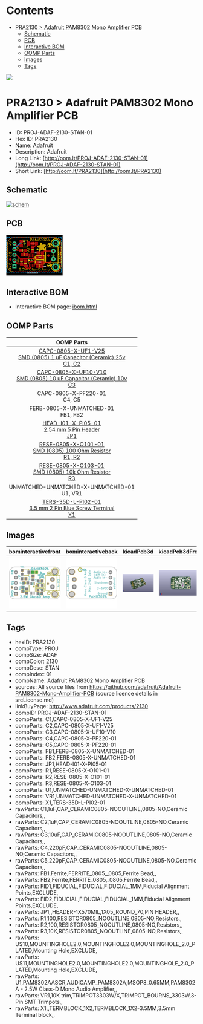 



Contents
========

* [PRA2130 > Adafruit PAM8302 Mono Amplifier PCB](#pra2130--adafruit-pam8302-mono-amplifier-pcb)
	* [Schematic](#schematic)
	* [PCB](#pcb)
	* [Interactive BOM](#interactive-bom)
	* [OOMP Parts](#oomp-parts)
	* [Images](#images)
	* [Tags](#tags)
  
![][im]
# PRA2130 > Adafruit PAM8302 Mono Amplifier PCB

- ID: PROJ-ADAF-2130-STAN-01
- Hex ID: PRA2130
- Name: Adafruit
- Description: Adafruit
- Long Link: [http://oom.lt/PROJ-ADAF-2130-STAN-01](http://oom.lt/PROJ-ADAF-2130-STAN-01)
- Short Link: [http://oom.lt/PRA2130](http://oom.lt/PRA2130)

## Schematic
  
[![schem](eagleSchemImage.png)](eagleSchemImage.png)
## PCB
  
[![pcb](eagleImage.png)](eagleImage.png)
## Interactive BOM

- Interactive BOM page: [ibom.html](https://htmlpreview.github.io/?https://github.com/oomlout/oomlout_OOMP_projects/blob/main/PROJ-ADAF-2130-STAN-01/kicad/bom/ibom.html)

## OOMP Parts
  

|OOMP Parts|
| :---: |
|[CAPC-0805-X-UF1-V25<br> SMD (0805) 1 uF Capacitor (Ceramic) 25v<br> C1, C2](https://github.com/oomlout/oomlout_OOMP_parts/tree/main/CAPC-0805-X-UF1-V25/)|
|[CAPC-0805-X-UF10-V10<br> SMD (0805) 10 uF Capacitor (Ceramic) 10v<br> C3](https://github.com/oomlout/oomlout_OOMP_parts/tree/main/CAPC-0805-X-UF10-V10/)|
|CAPC-0805-X-PF220-01<BR>C4, C5|
|FERB-0805-X-UNMATCHED-01<BR>FB1, FB2|
|[HEAD-I01-X-PI05-01<br> 2.54 mm 5 Pin Header<br> JP1](https://github.com/oomlout/oomlout_OOMP_parts/tree/main/HEAD-I01-X-PI05-01/)|
|[RESE-0805-X-O101-01<br> SMD (0805) 100 Ohm Resistor<br> R1, R2](https://github.com/oomlout/oomlout_OOMP_parts/tree/main/RESE-0805-X-O101-01/)|
|[RESE-0805-X-O103-01<br> SMD (0805) 10k Ohm Resistor<br> R3](https://github.com/oomlout/oomlout_OOMP_parts/tree/main/RESE-0805-X-O103-01/)|
|UNMATCHED-UNMATCHED-X-UNMATCHED-01<BR>U1, VR1|
|[TERS-35D-L-PI02-01<br> 3.5 mm 2 Pin Blue Screw Terminal<br> X1](https://github.com/oomlout/oomlout_OOMP_parts/tree/main/TERS-35D-L-PI02-01/)|

## Images
  
  

|bominteractivefront|bominteractiveback|kicadPcb3d|kicadPcb3dFront|kicadPcb3dBack|eagleImage|eagleSchemImage|pcbdraw|pcbdrawback|
| :---: | :---: | :---: | :---: | :---: | :---: | :---: | :---: | :---: |
|[![bominteractivefront](bomFront_140.png)](bomFront.png)|[![bominteractiveback](bomBack_140.png)](bomBack.png)|[![kicadPcb3d](kicadPcb3d_140.png)](kicadPcb3d.png)|[![kicadPcb3dFront](kicadPcb3dFront_140.png)](kicadPcb3dFront.png)|[![kicadPcb3dBack](kicadPcb3dBack_140.png)](kicadPcb3dBack.png)|[![eagleImage](eagleImage_140.png)](eagleImage.png)|[![eagleSchemImage](eagleSchemImage_140.png)](eagleSchemImage.png)|[![pcbdraw](pcbdraw_140.png)](pcbdraw.png)|[![pcbdrawback](pcbdrawBack_140.png)](pcbdrawBack.png)|

## Tags

- hexID: PRA2130
- oompType: PROJ
- oompSize: ADAF
- oompColor: 2130
- oompDesc: STAN
- oompIndex: 01
- oompName: Adafruit PAM8302 Mono Amplifier PCB
- sources: All source files from https://github.com/adafruit/Adafruit-PAM8302-Mono-Amplifier-PCB (source licence details in srcLicense.md)
- linkBuyPage: http://www.adafruit.com/products/2130
- oompID: PROJ-ADAF-2130-STAN-01
- oompParts: C1,CAPC-0805-X-UF1-V25
- oompParts: C2,CAPC-0805-X-UF1-V25
- oompParts: C3,CAPC-0805-X-UF10-V10
- oompParts: C4,CAPC-0805-X-PF220-01
- oompParts: C5,CAPC-0805-X-PF220-01
- oompParts: FB1,FERB-0805-X-UNMATCHED-01
- oompParts: FB2,FERB-0805-X-UNMATCHED-01
- oompParts: JP1,HEAD-I01-X-PI05-01
- oompParts: R1,RESE-0805-X-O101-01
- oompParts: R2,RESE-0805-X-O101-01
- oompParts: R3,RESE-0805-X-O103-01
- oompParts: U1,UNMATCHED-UNMATCHED-X-UNMATCHED-01
- oompParts: VR1,UNMATCHED-UNMATCHED-X-UNMATCHED-01
- oompParts: X1,TERS-35D-L-PI02-01
- rawParts: C1,1uF,CAP_CERAMIC0805-NOOUTLINE,0805-NO,Ceramic Capacitors,,
- rawParts: C2,1uF,CAP_CERAMIC0805-NOOUTLINE,0805-NO,Ceramic Capacitors,,
- rawParts: C3,10uF,CAP_CERAMIC0805-NOOUTLINE,0805-NO,Ceramic Capacitors,,
- rawParts: C4,220pF,CAP_CERAMIC0805-NOOUTLINE,0805-NO,Ceramic Capacitors,,
- rawParts: C5,220pF,CAP_CERAMIC0805-NOOUTLINE,0805-NO,Ceramic Capacitors,,
- rawParts: FB1,Ferrite,FERRITE_0805,_0805,Ferrite Bead,,
- rawParts: FB2,Ferrite,FERRITE_0805,_0805,Ferrite Bead,,
- rawParts: FID1,FIDUCIAL,FIDUCIAL,FIDUCIAL_1MM,Fiducial Alignment Points,EXCLUDE,
- rawParts: FID2,FIDUCIAL,FIDUCIAL,FIDUCIAL_1MM,Fiducial Alignment Points,EXCLUDE,
- rawParts: JP1,,HEADER-1X570MIL,1X05_ROUND_70,PIN HEADER,,
- rawParts: R1,100,RESISTOR0805_NOOUTLINE,0805-NO,Resistors,,
- rawParts: R2,100,RESISTOR0805_NOOUTLINE,0805-NO,Resistors,,
- rawParts: R3,10K,RESISTOR0805_NOOUTLINE,0805-NO,Resistors,,
- rawParts: U$10,MOUNTINGHOLE2.0,MOUNTINGHOLE2.0,MOUNTINGHOLE_2.0_PLATED,Mounting Hole,EXCLUDE,
- rawParts: U$11,MOUNTINGHOLE2.0,MOUNTINGHOLE2.0,MOUNTINGHOLE_2.0_PLATED,Mounting Hole,EXCLUDE,
- rawParts: U1,PAM8302AASCR,AUDIOAMP_PAM8302A,MSOP8_0.65MM,PAM8302A - 2.5W Class-D Mono Audio Amplifier,,
- rawParts: VR1,10K trim,TRIMPOT3303W/X,TRIMPOT_BOURNS_3303W,3-Pin SMT Trimpots,,
- rawParts: X1,,TERMBLOCK_1X2,TERMBLOCK_1X2-3.5MM,3.5mm Terminal block,,



[im]: kicadPcb3d_450.png
